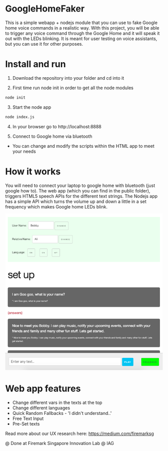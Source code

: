 # GoogleHomeFaker

This is a simple webapp + nodejs module that you can use to fake Google home voice commands in a realistic way.
With this project, you will be able to trigger any voice command through the Google Home and it will speak it out with the LEDs blinking.
It is meant for user testing on voice assistants, but you can use it for other purposes.

# Install and run

1) Download the repository into your folder and cd into it

2) First time run node init in order to get all the node modules
```sh
node init
```

3) Start the node app
```sh
node index.js
```
4) In your browser go to http://localhost:8888

5) Connect to Google home via bluetooth

* You can change and modify the scripts within the HTML app to meet your needs

# How it works

You will need to connect your laptop to google home with bluetooth (just google how to).
The web app (which you can find in the public folder), triggers HTML5 speech APIs for the different text strings.
The Nodejs app has a simple API which turns the volume up and down a little in a set frequency which makes Google home LEDs blink.

![Web app where you can trigger the voice commands](/images/web_app.png)

# Web app features

* Change different vars in the texts at the top
* Change different languages
* Quick Random Fallbacks - 'I didn't understand..' 
* Free Text Input
* Pre-Set texts

Read more about our UX research here: https://medium.com/firemarksg

@ Done at Firemark Singapore Innovation Lab @ IAG
